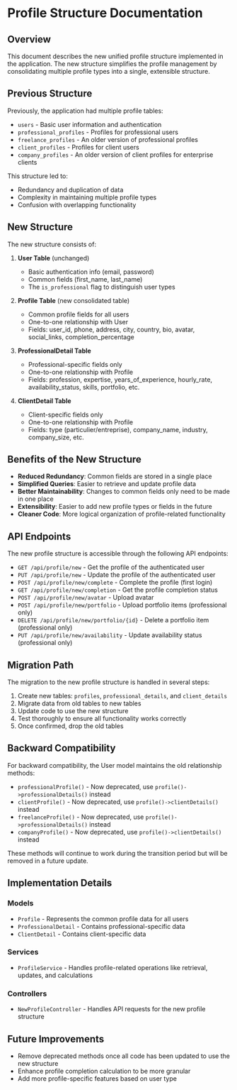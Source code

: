 # Profile Structure Documentation

## Overview

This document describes the new unified profile structure implemented in the application. The new structure simplifies the profile management by consolidating multiple profile types into a single, extensible structure.

## Previous Structure

Previously, the application had multiple profile tables:

- `users` - Basic user information and authentication
- `professional_profiles` - Profiles for professional users
- `freelance_profiles` - An older version of professional profiles
- `client_profiles` - Profiles for client users
- `company_profiles` - An older version of client profiles for enterprise clients

This structure led to:
- Redundancy and duplication of data
- Complexity in maintaining multiple profile types
- Confusion with overlapping functionality

## New Structure

The new structure consists of:

1. **User Table** (unchanged)
   - Basic authentication info (email, password)
   - Common fields (first_name, last_name)
   - The `is_professional` flag to distinguish user types

2. **Profile Table** (new consolidated table)
   - Common profile fields for all users
   - One-to-one relationship with User
   - Fields: user_id, phone, address, city, country, bio, avatar, social_links, completion_percentage

3. **ProfessionalDetail Table**
   - Professional-specific fields only
   - One-to-one relationship with Profile
   - Fields: profession, expertise, years_of_experience, hourly_rate, availability_status, skills, portfolio, etc.

4. **ClientDetail Table**
   - Client-specific fields only
   - One-to-one relationship with Profile
   - Fields: type (particulier/entreprise), company_name, industry, company_size, etc.

## Benefits of the New Structure

- **Reduced Redundancy**: Common fields are stored in a single place
- **Simplified Queries**: Easier to retrieve and update profile data
- **Better Maintainability**: Changes to common fields only need to be made in one place
- **Extensibility**: Easier to add new profile types or fields in the future
- **Cleaner Code**: More logical organization of profile-related functionality

## API Endpoints

The new profile structure is accessible through the following API endpoints:

- `GET /api/profile/new` - Get the profile of the authenticated user
- `PUT /api/profile/new` - Update the profile of the authenticated user
- `POST /api/profile/new/complete` - Complete the profile (first login)
- `GET /api/profile/new/completion` - Get the profile completion status
- `POST /api/profile/new/avatar` - Upload avatar
- `POST /api/profile/new/portfolio` - Upload portfolio items (professional only)
- `DELETE /api/profile/new/portfolio/{id}` - Delete a portfolio item (professional only)
- `PUT /api/profile/new/availability` - Update availability status (professional only)

## Migration Path

The migration to the new profile structure is handled in several steps:

1. Create new tables: `profiles`, `professional_details`, and `client_details`
2. Migrate data from old tables to new tables
3. Update code to use the new structure
4. Test thoroughly to ensure all functionality works correctly
5. Once confirmed, drop the old tables

## Backward Compatibility

For backward compatibility, the User model maintains the old relationship methods:

- `professionalProfile()` - Now deprecated, use `profile()->professionalDetails()` instead
- `clientProfile()` - Now deprecated, use `profile()->clientDetails()` instead
- `freelanceProfile()` - Now deprecated, use `profile()->professionalDetails()` instead
- `companyProfile()` - Now deprecated, use `profile()->clientDetails()` instead

These methods will continue to work during the transition period but will be removed in a future update.

## Implementation Details

### Models

- `Profile` - Represents the common profile data for all users
- `ProfessionalDetail` - Contains professional-specific data
- `ClientDetail` - Contains client-specific data

### Services

- `ProfileService` - Handles profile-related operations like retrieval, updates, and calculations

### Controllers

- `NewProfileController` - Handles API requests for the new profile structure

## Future Improvements

- Remove deprecated methods once all code has been updated to use the new structure
- Enhance profile completion calculation to be more granular
- Add more profile-specific features based on user type
